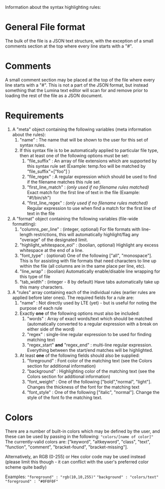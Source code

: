 Information about the syntax highlighting rules:

# General File format
The bulk of the file is a JSON text structure, with the exception of a small comments section at the top where every line starts with a "#".

# Comments
A small comment section may be placed at the top of the file where every line starts with a "#". This is not a part of the JSON format, but instead something that the Lumina text editor will scan for and remove prior to loading the rest of the file as a JSON document.

# Requirements
1. A "meta" object containing the following variables (meta information about the rules):
   1. "name" : The name that will be shown to the user for this set of syntax rules.
   2. If this syntax file is to be automatically applied to particular file type, then at least one of the following options must be set:
      1. "file_suffix" : An array of file extensions which are supported by this syntax rule set (Example: temp.foo will be matched by "file_suffix"=["foo"] )
      2. "file_regex" : A regular expression which should be used to find if the filename matches this rule set.
      3. "first_line_match" : *(only used if no filename rules matched)* Exact match for the first line of text in the file (Example: "#!/bin/sh")
      4. "first_line_regex" : *(only used if no filename rules matched)* Regular expression to use when find a match for the first line of text in the file
2. A "format" object containing the following variables (file-wide formatting):
   1. "columns_per_line" : (integer, optional) For file formats with line-length restrictions, this will automatically highlight/flag any "overage" of the designated limit.
   2. "highlight_whitespace_eol" : (boolian, optional) Highlight any excess whitespace at the end of a line.
   3. "font_type" : (optional) One of the following ["all", "monospace"]. This is for assisting with file formats that need characters to line up within the file (all columns are in the same place per line, etc).
   4. "line_wrap" : (boolian) Automatically enable/disable line wrapping for this type of file
   5. "tab_width" : (integer - 8 by default) Have tabs automatically take up this many characters.
3. A "rules" array containing each of the individual rules (earlier rules are applied before later ones). The required fields for a rule are:
   1. "name" : Not directly used by LTE (yet) - but is useful for noting the purpose of each rule
   2. Exactly **one** of the following options must also be included:
      1. "words" : Array of exact words/text which should be matched (automatically converted to a regular expression with a break on either side of the word)
      2. "regex" : single-line regular expression to be used for finding matching text
      3. "regex_start" **and** "regex_end" : multi-line regular expression. Everything between the start/end matches will be highlighted.
   3. At least **one** of the following fields should also be supplied:
      1. "foreground" : Font color of the matching text (see the Colors section for additional information)
      2. "background" : Highlighting color of the matching text (see the Colors section for additional information)
      3. "font_weight" : One of the following ["bold","normal", "light"]. Changes the thickness of the font for the matching text
      4. "font_style" : One of the following ["italic", "normal"]. Change the style of the font fo the matching text.

# Colors
There are a number of built-in colors which may be defined by the user, and these can be used by passing in the following:
`"colors/[name of color]"`
The currently-valid colors are: ["keyword", "altkeyword", "class", "text", "function", "comment", "bracket-found", "bracket-missing"].

Alternatively, an RGB (0-255) or Hex color code may be used instead (please limit this though - it can conflict with the user's preferred color scheme quite badly)

Examples:
 `"foreground" : "rgb(10,10,255)"`
 `"background" : "colors/text"`
 `"foreground" : "#0F0F0F"`
